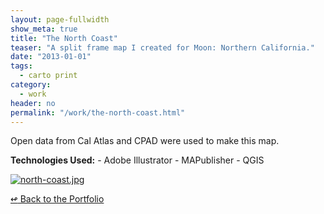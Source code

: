 ```yaml
---
layout: page-fullwidth
show_meta: true
title: "The North Coast"
teaser: "A split frame map I created for Moon: Northern California."
date: "2013-01-01"
tags:
  - carto print 
category:
  - work
header: no
permalink: "/work/the-north-coast.html"
---
```



Open data from Cal Atlas and CPAD were used to make this map.

<strong>Technologies Used:</strong>  - Adobe Illustrator  - MAPublisher  - QGIS 

  <a href="{{site.url}}{{site.baseurl}}/images/north-coast.jpg" target="_blank">
    <img class="portfolio" src="{{site.url}}{{site.baseurl}}/images/north-coast.jpg" alt="north-coast.jpg">
  </a>



[<span class="back-arrow">&#8619;</span> Back to the Portfolio](/work/)
